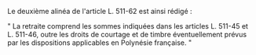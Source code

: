 Le deuxième alinéa de l'article L. 511-62 est ainsi rédigé :

" La retraite comprend les sommes indiquées dans les articles L. 511-45 et L. 511-46, outre les droits de courtage et de timbre éventuellement prévus par les dispositions applicables en Polynésie française. "
